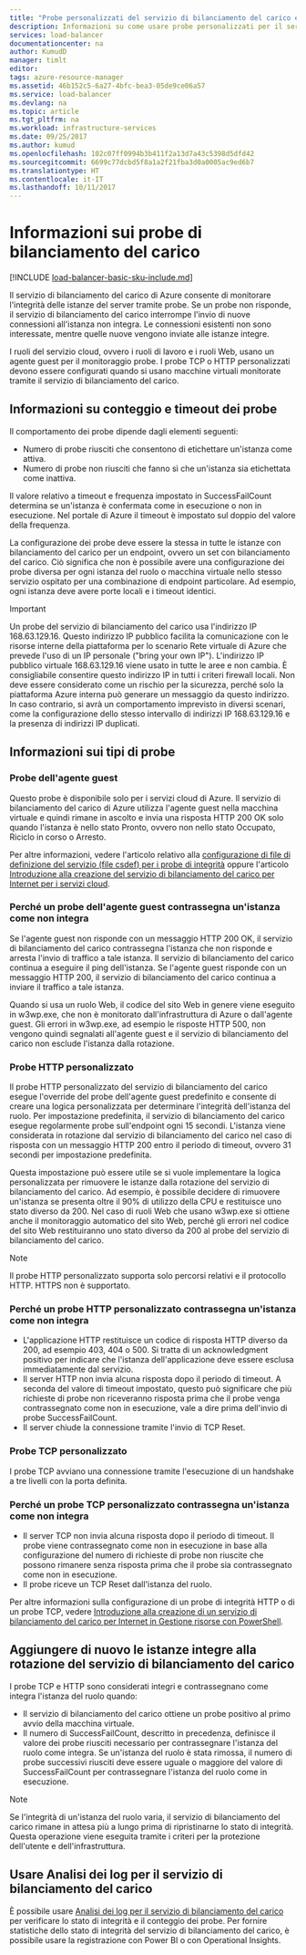 ```yaml
---
title: "Probe personalizzati del servizio di bilanciamento del carico e monitoraggio dello stato integrità | Documentazione Microsoft"
description: Informazioni su come usare probe personalizzati per il servizio di bilanciamento del carico di Azure per monitorare le relative istanze
services: load-balancer
documentationcenter: na
author: KumudD
manager: timlt
editor: 
tags: azure-resource-manager
ms.assetid: 46b152c5-6a27-4bfc-bea3-05de9ce06a57
ms.service: load-balancer
ms.devlang: na
ms.topic: article
ms.tgt_pltfrm: na
ms.workload: infrastructure-services
ms.date: 09/25/2017
ms.author: kumud
ms.openlocfilehash: 102c07ff0994b3b411f2a13d7a43c5398d5dfd42
ms.sourcegitcommit: 6699c77dcbd5f8a1a2f21fba3d0a0005ac9ed6b7
ms.translationtype: HT
ms.contentlocale: it-IT
ms.lasthandoff: 10/11/2017
---
```

# <a name="understand-load-balancer-probes"></a>Informazioni sui probe di bilanciamento del carico

[!INCLUDE [load-balancer-basic-sku-include.md](../../includes/load-balancer-basic-sku-include.md)]

Il servizio di bilanciamento del carico di Azure consente di monitorare l'integrità delle istanze del server tramite probe. Se un probe non risponde, il servizio di bilanciamento del carico interrompe l'invio di nuove connessioni all'istanza non integra. Le connessioni esistenti non sono interessate, mentre quelle nuove vengono inviate alle istanze integre.

I ruoli del servizio cloud, ovvero i ruoli di lavoro e i ruoli Web, usano un agente guest per il monitoraggio probe. I probe TCP o HTTP personalizzati devono essere configurati quando si usano macchine virtuali monitorate tramite il servizio di bilanciamento del carico.

## <a name="understand-probe-count-and-timeout"></a>Informazioni su conteggio e timeout dei probe

Il comportamento dei probe dipende dagli elementi seguenti:

* Numero di probe riusciti che consentono di etichettare un'istanza come attiva.
* Numero di probe non riusciti che fanno sì che un'istanza sia etichettata come inattiva.

Il valore relativo a timeout e frequenza impostato in SuccessFailCount determina se un'istanza è confermata come in esecuzione o non in esecuzione. Nel portale di Azure il timeout è impostato sul doppio del valore della frequenza.

La configurazione dei probe deve essere la stessa in tutte le istanze con bilanciamento del carico per un endpoint, ovvero un set con bilanciamento del carico. Ciò significa che non è possibile avere una configurazione dei probe diversa per ogni istanza del ruolo o macchina virtuale nello stesso servizio ospitato per una combinazione di endpoint particolare. Ad esempio, ogni istanza deve avere porte locali e i timeout identici.

> [!IMPORTANT]
> Un probe del servizio di bilanciamento del carico usa l'indirizzo IP 168.63.129.16. Questo indirizzo IP pubblico facilita la comunicazione con le risorse interne della piattaforma per lo scenario Rete virtuale di Azure che prevede l'uso di un IP personale ("bring your own IP"). L'indirizzo IP pubblico virtuale 168.63.129.16 viene usato in tutte le aree e non cambia. È consigliabile consentire questo indirizzo IP in tutti i criteri firewall locali. Non deve essere considerato come un rischio per la sicurezza, perché solo la piattaforma Azure interna può generare un messaggio da questo indirizzo. In caso contrario, si avrà un comportamento imprevisto in diversi scenari, come la configurazione dello stesso intervallo di indirizzi IP 168.63.129.16 e la presenza di indirizzi IP duplicati.

## <a name="learn-about-the-types-of-probes"></a>Informazioni sui tipi di probe

### <a name="guest-agent-probe"></a>Probe dell'agente guest

Questo probe è disponibile solo per i servizi cloud di Azure. Il servizio di bilanciamento del carico di Azure utilizza l'agente guest nella macchina virtuale e quindi rimane in ascolto e invia una risposta HTTP 200 OK solo quando l'istanza è nello stato Pronto, ovvero non nello stato Occupato, Riciclo in corso o Arresto.

Per altre informazioni, vedere l'articolo relativo alla [configurazione di file di definizione del servizio (file csdef) per i probe di integrità](https://msdn.microsoft.com/library/azure/ee758710.aspx) oppure l'articolo [Introduzione alla creazione del servizio di bilanciamento del carico per Internet per i servizi cloud](load-balancer-get-started-internet-classic-cloud.md#check-load-balancer-health-status-for-cloud-services).

### <a name="what-makes-a-guest-agent-probe-mark-an-instance-as-unhealthy"></a>Perché un probe dell'agente guest contrassegna un'istanza come non integra

Se l'agente guest non risponde con un messaggio HTTP 200 OK, il servizio di bilanciamento del carico contrassegna l'istanza che non risponde e arresta l'invio di traffico a tale istanza. Il servizio di bilanciamento del carico continua a eseguire il ping dell'istanza. Se l'agente guest risponde con un messaggio HTTP 200, il servizio di bilanciamento del carico continua a inviare il traffico a tale istanza.

Quando si usa un ruolo Web, il codice del sito Web in genere viene eseguito in w3wp.exe, che non è monitorato dall'infrastruttura di Azure o dall'agente guest. Gli errori in w3wp.exe, ad esempio le risposte HTTP 500, non vengono quindi segnalati all'agente guest e il servizio di bilanciamento del carico non esclude l'istanza dalla rotazione.

### <a name="http-custom-probe"></a>Probe HTTP personalizzato

Il probe HTTP personalizzato del servizio di bilanciamento del carico esegue l'override del probe dell'agente guest predefinito e consente di creare una logica personalizzata per determinare l'integrità dell'istanza del ruolo. Per impostazione predefinita, il servizio di bilanciamento del carico esegue regolarmente probe sull'endpoint ogni 15 secondi. L'istanza viene considerata in rotazione dal servizio di bilanciamento del carico nel caso di risposta con un messaggio HTTP 200 entro il periodo di timeout, ovvero 31 secondi per impostazione predefinita.

Questa impostazione può essere utile se si vuole implementare la logica personalizzata per rimuovere le istanze dalla rotazione del servizio di bilanciamento del carico. Ad esempio, è possibile decidere di rimuovere un'istanza se presenta oltre il 90% di utilizzo della CPU e restituisce uno stato diverso da 200. Nel caso di ruoli Web che usano w3wp.exe si ottiene anche il monitoraggio automatico del sito Web, perché gli errori nel codice del sito Web restituiranno uno stato diverso da 200 al probe del servizio di bilanciamento del carico.

> [!NOTE]
> Il probe HTTP personalizzato supporta solo percorsi relativi e il protocollo HTTP. HTTPS non è supportato.

### <a name="what-makes-an-http-custom-probe-mark-an-instance-as-unhealthy"></a>Perché un probe HTTP personalizzato contrassegna un'istanza come non integra

* L'applicazione HTTP restituisce un codice di risposta HTTP diverso da 200, ad esempio 403, 404 o 500. Si tratta di un acknowledgment positivo per indicare che l'istanza dell'applicazione deve essere esclusa immediatamente dal servizio.
* Il server HTTP non invia alcuna risposta dopo il periodo di timeout. A seconda del valore di timeout impostato, questo può significare che più richieste di probe non riceveranno risposta prima che il probe venga contrassegnato come non in esecuzione, vale a dire prima dell'invio di probe SuccessFailCount.
* Il server chiude la connessione tramite l'invio di TCP Reset.

### <a name="tcp-custom-probe"></a>Probe TCP personalizzato

I probe TCP avviano una connessione tramite l'esecuzione di un handshake a tre livelli con la porta definita.

### <a name="what-makes-a-tcp-custom-probe-mark-an-instance-as-unhealthy"></a>Perché un probe TCP personalizzato contrassegna un'istanza come non integra

* Il server TCP non invia alcuna risposta dopo il periodo di timeout. Il probe viene contrassegnato come non in esecuzione in base alla configurazione del numero di richieste di probe non riuscite che possono rimanere senza risposta prima che il probe sia contrassegnato come non in esecuzione.
* Il probe riceve un TCP Reset dall'istanza del ruolo.

Per altre informazioni sulla configurazione di un probe di integrità HTTP o di un probe TCP, vedere [Introduzione alla creazione di un servizio di bilanciamento del carico per Internet in Gestione risorse con PowerShell](load-balancer-get-started-internet-arm-ps.md).

## <a name="add-healthy-instances-back-into-load-balancer-rotation"></a>Aggiungere di nuovo le istanze integre alla rotazione del servizio di bilanciamento del carico

I probe TCP e HTTP sono considerati integri e contrassegnano come integra l'istanza del ruolo quando:

* Il servizio di bilanciamento del carico ottiene un probe positivo al primo avvio della macchina virtuale.
* Il numero di SuccessFailCount, descritto in precedenza, definisce il valore dei probe riusciti necessario per contrassegnare l'istanza del ruolo come integra. Se un'istanza del ruolo è stata rimossa, il numero di probe successivi riusciti deve essere uguale o maggiore del valore di SuccessFailCount per contrassegnare l'istanza del ruolo come in esecuzione.

> [!NOTE]
> Se l'integrità di un'istanza del ruolo varia, il servizio di bilanciamento del carico rimane in attesa più a lungo prima di ripristinarne lo stato di integrità. Questa operazione viene eseguita tramite i criteri per la protezione dell'utente e dell'infrastruttura.

## <a name="use-log-analytics-for-load-balancer"></a>Usare Analisi dei log per il servizio di bilanciamento del carico

È possibile usare [Analisi dei log per il servizio di bilanciamento del carico](load-balancer-monitor-log.md) per verificare lo stato di integrità e il conteggio dei probe. Per fornire statistiche dello stato di integrità del servizio di bilanciamento del carico, è possibile usare la registrazione con Power BI o con Operational Insights.
